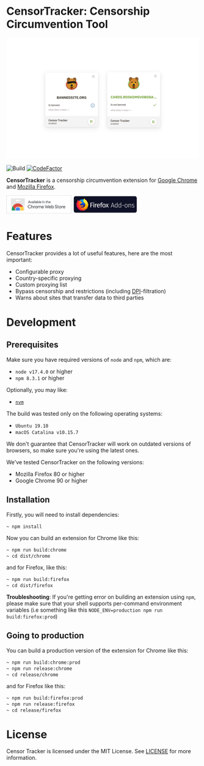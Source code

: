 CensorTracker: Censorship Circumvention Tool
============================================

[![Logo](/.github/media/censortracker_popup_en.png)](https://github.com/roskomsvoboda/censortracker)

![Build](https://github.com/roskomsvoboda/censortracker/workflows/Build/badge.svg?branch=master)
[![CodeFactor](https://www.codefactor.io/repository/github/roskomsvoboda/censortracker/badge)](https://www.codefactor.io/repository/github/roskomsvoboda/censortracker)

**CensorTracker** is a censorship circumvention extension for [Google Chrome] and [Mozilla Firefox].

[<img src="/.github/media/chrome-web-store.png" title="Chrome Web Store" width="170" height="48" />](https://chrome.google.com/webstore/detail/censor-tracker/gaidoampbkcknofoejhnhbhbhhifgdop)
[<img src="/.github/media/firefox-add-ons.png" title="Firefox Add-ons" width="170" height="48" />](https://addons.mozilla.org/ru/firefox/addon/censor-tracker/)

Features
========

CensorTracker provides a lot of useful features, here are the most important:

- Configurable proxy
- Country-specific proxying
- Custom proxying list
- Bypass censorship and restrictions (including [DPI]-filtration)
- Warns about sites that transfer data to third parties

Development
===========

Prerequisites
-------------

Make sure you have required versions of `node` and `npm`, which are:

- `node v17.4.0` or higher
- `npm 8.3.1` or higher

Optionally, you may like:

- [`nvm`](https://github.com/nvm-sh/nvm)


The build was tested only on the following operating systems:

- `Ubuntu 19.10`
- `macOS Catalina v10.15.7`

We don't guarantee that CensorTracker will work on outdated versions of browsers,
so make sure you're using the latest ones.

We've tested CensorTracker on the following versions:

- Mozilla Firefox 80 or higher
- Google Chrome 90 or higher

Installation
------------

Firstly, you will need to install dependencies:

    ~ npm install


Now you can build an extension for Chrome like this:

    ~ npm run build:chrome
    ~ cd dist/chrome

and for Firefox, like this:

    ~ npm run build:firefox
    ~ cd dist/firefox


**Troubleshooting**: If you're getting error on building an extension using `npm`, please make sure that your
shell supports per-command environment variables (i.e something like this `NODE_ENV=production npm run build:firefox:prod`)


Going to production
-------------------

You can build a production version of the extension for Chrome like this:

    ~ npm run build:chrome:prod
    ~ npm run release:chrome
    ~ cd release/chrome

and for Firefox like this:

    ~ npm run build:firefox:prod
    ~ npm run release:firefox
    ~ cd release/firefox

License
=======

Censor Tracker is licensed under the MIT License. See [LICENSE] for more
information.

  [DPI]: https://en.wikipedia.org/wiki/Deep_packet_inspection
  [LICENSE]: https://github.com/roskomsvoboda/censortracker/blob/master/LICENSE
  [Google Chrome]: https://www.google.com/chrome/
  [Mozilla Firefox]: https://www.mozilla.org/en-US/firefox/new/
